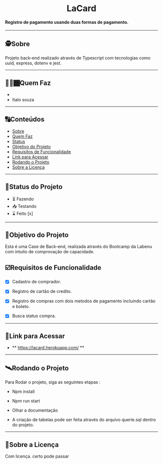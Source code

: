 <h1 align="center">
     LaCard
</h1>

<h4 align="left">
    Registro de pagamento usando duas formas de pagamento.
</h4>

---

##  🕵Sobre

Projeto back-end realizado através de Typescript com tecnologias como uuid, express, dotenv e jest.


---

## 👨🏻🏾Quem Faz 

- 
- Italo souza


---
##  🔠Conteúdos

<!--ts-->
   * [Sobre](#sobre)
   * [Quem Faz](#-quem-faz)
   * [Status](#status)
   * [Objetivo do Projeto](#objetivo-do-projeto)
   * [Requisitos de Funcionalidade](#requisitos-de-funcionalidade)
   * [Link para Acessar](#link-para-acessar)
   * [Rodando o Projeto](#rodando-o-projeto)
   * [Sobre a Licença](#sobre-a-licença)
<!--te-->


---
##  🧭Status do Projeto

 - ⏳ Fazendo
 - 📥 Testando 
 - ⌛ Feito [x]

---

##  🎯Objetivo do Projeto

Esta é uma Case de Back-end, realizada através do Bootcamp da Labenu com intuito de comprovação de capacidade.


## ☑️Requisitos de Funcionalidade

- [x] Cadastro de comprador.
- [x] Registro de cartão de credito.
- [x] Registro de compras com dois metodos de pagamento incluindo  cartão e boleto.
- [x] Busca status compra.



---

## 🔗Link para Acessar

- ** https://lacard.herokuapp.com/  **

---


## 🛰Rodando o Projeto

Para Rodar o projeto, siga as seguintes etapas :

- Npm install
- Npm run start
- Olhar a documentação

- A criação de tabelas pode ser feita através do arquivo querie.sql dentro do projeto.


---

## 📝Sobre a Licença

Com licença. certo pode passar
